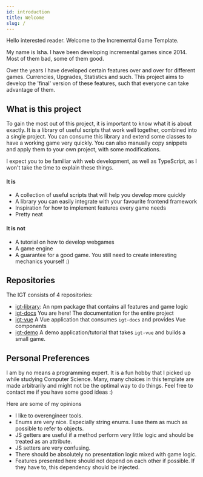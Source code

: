 ```yaml
---
id: introduction
title: Welcome
slug: /
---
```


Hello interested reader. Welcome to the Incremental Game Template.

My name is Isha. I have been developing incremental games since 2014. Most of them bad, some of them good.

Over the years I have developed certain features over and over for different games.
Currencies, Upgrades, Statistics and such.
This project aims to develop the 'final' version of these features, such that everyone can take advantage of them.


## What is this project
To gain the most out of this project, it is important to know what it is about exactly.
It is a library of useful scripts that work well together, combined into a single project.
You can consume this library and extend some classes to have a working game very quickly.
You can also manually copy snippets and apply them to your own project, with some modifications.

I expect you to be familiar with web development, as well as TypeScript, as I won't take the time to explain these things.

#### It is
- A collection of useful scripts that will help you develop more quickly
- A library you can easily integrate with your favourite frontend framework
- Inspiration for how to implement features every game needs
- Pretty neat

#### It is not
- A tutorial on how to develop webgames
- A game engine
- A guarantee for a good game. You still need to create interesting mechanics yourself :)

## Repositories
The IGT consists of 4 repositories:

- [igt-library](https://github.com/123ishaTest/igt-library): An npm package that contains all features and game logic
- [igt-docs](https://github.com/123ishaTest/igt-docs) You are here! The documentation for the entire project
- [igt-vue](https://github.com/123ishaTest/igt-vue) A Vue application that consumes `igt-docs` and provides Vue components
- [igt-demo](https://github.com/123ishaTest/igt-demo) A demo application/tutorial that takes `igt-vue` and builds a small game.

## Personal Preferences
I am by no means a programming expert. It is a fun hobby that I picked up while studying Computer Science.
Many, many choices in this template are made arbitrarily and might not be the optimal way to do things.
Feel free to contact me if you have some good ideas :)

Here are some of my opinions

- I like to overengineer tools.
- Enums are very nice. Especially string enums. I use them as much as possible to refer to objects.
- JS getters are useful if a method perform very little logic and should be treated as an attribute.
- JS setters are very confusing.
- There should be absolutely no presentation logic mixed with game logic.
- Features presented here should not depend on each other if possible. If they have to, this dependency should be injected.

